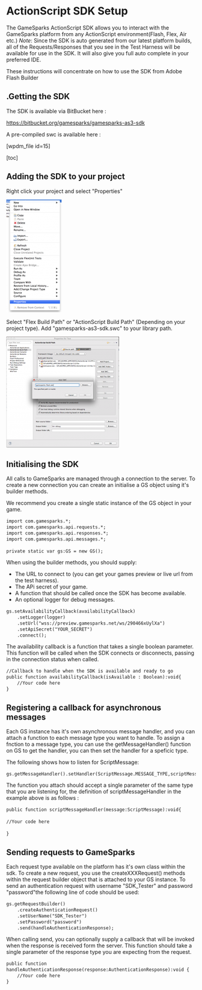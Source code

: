 # ActionScript SDK Setup

The GameSparks ActionScript SDK allows you to interact with the GameSparks platform from any ActionScript environment(Flash, Flex, Air etc.)
*Note*: Since the SDK is auto generated from our latest platform builds, all of the Requests/Responses that you see in the Test Harness will be available for use in the SDK. It will also give you full auto complete in your preferred IDE.

These instructions will concentrate on how to use the SDK from Adobe Flash Builder

## .Getting the SDK

The SDK is available via BitBucket here :

https://bitbucket.org/gamesparks/gamesparks-as3-sdk

A pre-compiled swc is available here :

[wpdm_file id=15]

[toc]

## Adding the SDK to your project

Right click your project and select "Properties"

![](img/ActionScript/1.png)

Select "Flex Build Path" or "ActionScript Build Path" (Depending on your project type). Add "gamesparks-as3-sdk.swc" to your library path.

![](img/ActionScript/2.png) 

## Initialising the SDK

All calls to GameSparks are managed through a connection to the server. To create a new connection you can create an initialise a GS object using it's builder methods.

We recommend you create a single static instance of the GS object in your game.

```
import com.gamesparks.*;
import com.gamesparks.api.requests.*;
import com.gamesparks.api.responses.*;
import com.gamesparks.api.messages.*;

private static var gs:GS = new GS();
```

When using the builder methods, you should supply:

* The URL to connect to (you can get your games preview or live url from the test harness).
* The APi secret of your game.
* A function that should be called once the SDK has become available.
* An optional logger for debug messages.

```
gs.setAvailabilityCallback(availabilityCallback)
    .setLogger(logger)
    .setUrl("wss://preview.gamesparks.net/ws/290466xUylXa")
    .setApiSecret("YOUR_SECRET")
    .connect();
```

The availability callback is a function that takes a single boolean parameter. This function will be called when the SDK connects or disconnects, passing in the connection status when called.

```
//Callback to handle when the SDK is available and ready to go
public function availabilityCallback(isAvailable : Boolean):void{
    //Your code here
}
```

## Registering a callback for asynchronous messages

Each GS instance has it's own asynchronous message handler, and you can attach a function to each message type you want to handle. To assign a fnction to a message type, you can use the getMessageHandler() function on GS to get the handler, you can then set the handler for a speficic type.

The following shows how to listen for ScriptMessage:

```
gs.getMessageHandler().setHandler(ScriptMessage.MESSAGE_TYPE,scriptMessageHandler);
```

The function you attach should accept a single parameter of the same type that you are listening for, the definition of scriptMessageHandler in the example above is as follows :

```
public function scriptMessageHandler(message:ScriptMessage):void{

//Your code here				

}
```

## Sending requests to GameSparks

Each request type available on the platform has it's own class within the sdk. To create a new request, you use the createXXXRequest() methods within the request builder object that is attached to your GS instance. To send an authentication request with username "SDK_Tester" and password "password"the following line of code should be used:

```
gs.getRequestBuilder()
    .createAuthenticationRequest()
    .setUserName("SDK_Tester")
    .setPassword("password")
    .send(handleAuthenticationResponse);
```

When calling send, you can optionally supply a callback that will be invoked when the response is received form the server. This function should take a single parameter of the response type you are expecting from the request.

```
public function handleAuthenticationResponse(response:AuthenticationResponse):void {
    //Your code here
}
```
